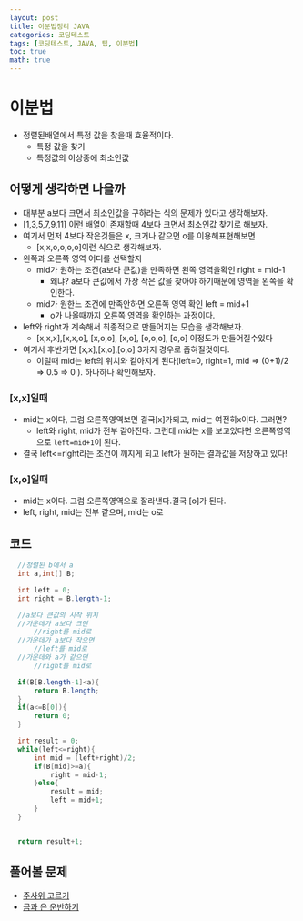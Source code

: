 ```yaml
---
layout: post
title: 이분법정리 JAVA
categories: 코딩테스트
tags: [코딩테스트, JAVA, 팁, 이분법]
toc: true
math: true
---
```


# 이분법

- 정렬된배열에서 특정 값을 찾을때 효율적이다.
  - 특정 값을 찾기
  - 특정값의 이상중에 최소인값

## 어떻게 생각하면 나을까

- 대부분 a보다 크면서 최소인값을 구하라는 식의 문제가 있다고 생각해보자.
- [1,3,5,7,9,11] 이런 배열이 존재할때 4보다 크면서 최소인값 찾기로 해보자.
- 여기서 먼저 4보다 작은것들은 x, 크거나 같으면 o를 이용해표현해보면
  - [x,x,o,o,o,o]이런 식으로 생각해보자.
- 왼쪽과 오른쪽 영역 어디를 선택할지
  - mid가 원하는 조건(a보다 큰값)을 만족하면 왼쪽 영역을확인 right = mid-1
    - 왜냐? a보다 큰값에서 가장 작은 값을 찾아야 하기때문에 영역을 왼쪽을 확인한다.
  - mid가 원한느 조건에 만족안하면 오른쪽 영역 확인 left = mid+1
    - o가 나올때까지 오른쪽 영역을 확인하는 과정이다.
- left와 right가 계속해서 최종적으로 만들어지는 모습을 생각해보자.
  - [x,x,x],[x,x,o], [x,o,o], [x,o], [o,o,o], [o,o] 이정도가 만들어질수있다
- 여기서 후반가면 [x,x],[x,o],[o,o] 3가지 경우로 좁혀질것이다.
  - 이럴때 mid는 left의 위치와 같아지게 된다(left=0, right=1, mid => (0+1)/2 => 0.5 => 0 ). 하나하나 확인해보자.

### [x,x]일때

- mid는 x이다, 그럼 오른쪽영역보면 결국[x]가되고, mid는 여전히x이다. 그러면?
  - left와 right, mid가 전부 같아진다. 그런데 mid는 x를 보고있다면 오른쪽영역으로 `left=mid+1`이 된다.
- 결국 left<=right라는 조건이 깨지게 되고 left가 원하는 결과값을 저장하고 있다!

### [x,o]일때

- mid는 x이다. 그럼 오른쪽영역으로 잘라낸다.결국 [o]가 된다.
- left, right, mid는 전부 같으며, mid는 o로

## 코드

```java
  //정렬된 b에서 a
  int a,int[] B;

  int left = 0;
  int right = B.length-1;

  //a보다 큰값의 시작 위치
  //가운데가 a보다 크면
      //right를 mid로
  //가운데가 a보다 작으면
      //left를 mid로
  //가운데와 a가 같으면
      //right를 mid로

  if(B[B.length-1]<a){
      return B.length;
  }
  if(a<=B[0]){
      return 0;
  }

  int result = 0;
  while(left<=right){
      int mid = (left+right)/2;
      if(B[mid]>=a){
          right = mid-1;
      }else{
          result = mid;
          left = mid+1;
      }
  }


  return result+1;
```

## 풀어볼 문제

- [주사위 고르기](https://school.programmers.co.kr/learn/courses/30/lessons/258709)
- [금과 은 운반하기](https://school.programmers.co.kr/learn/courses/30/lessons/86053)
